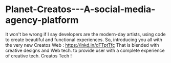 # Planet-Creatos---A-social-media-agency-platform
It won't be wrong if I say developers are the modern-day artists, using code to create beautiful and functional experiences. So, introducing you all with the very new Creatos Web : https://lnkd.in/dFTptTfc That is blended with creative designs and Web tech. to provide user with a complete experience of creative tech. Creatos Tech !
